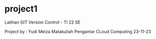 # project1
Latihan GIT Version Control - TI 22 SE

Project by : Yudi Meiza
Matakuliah Pengantar CLoud Computing
23-11-23
